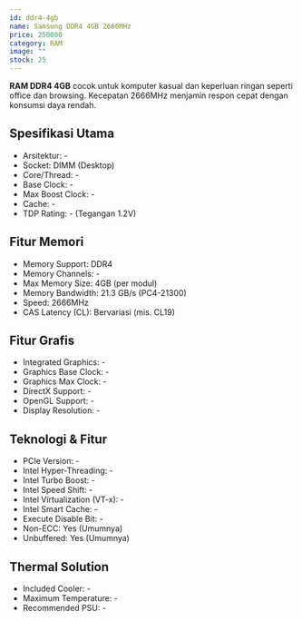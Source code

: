 ```yaml
---
id: ddr4-4gb
name: Samsung DDR4 4GB 2666MHz
price: 250000
category: RAM
image: ""
stock: 25
---
```


**RAM DDR4 4GB** cocok untuk komputer kasual dan keperluan ringan seperti office dan browsing. Kecepatan 2666MHz menjamin respon cepat dengan konsumsi daya rendah.

## Spesifikasi Utama

- Arsitektur: -
- Socket: DIMM (Desktop)
- Core/Thread: -
- Base Clock: -
- Max Boost Clock: -
- Cache: -
- TDP Rating: - (Tegangan 1.2V)

## Fitur Memori

- Memory Support: DDR4
- Memory Channels: -
- Max Memory Size: 4GB (per modul)
- Memory Bandwidth: 21.3 GB/s (PC4-21300)
- Speed: 2666MHz
- CAS Latency (CL): Bervariasi (mis. CL19)

## Fitur Grafis

- Integrated Graphics: -
- Graphics Base Clock: -
- Graphics Max Clock: -
- DirectX Support: -
- OpenGL Support: -
- Display Resolution: -

## Teknologi & Fitur

- PCIe Version: -
- Intel Hyper-Threading: -
- Intel Turbo Boost: -
- Intel Speed Shift: -
- Intel Virtualization (VT-x): -
- Intel Smart Cache: -
- Execute Disable Bit: -
- Non-ECC: Yes (Umumnya)
- Unbuffered: Yes (Umumnya)

## Thermal Solution

- Included Cooler: -
- Maximum Temperature: -
- Recommended PSU: -
